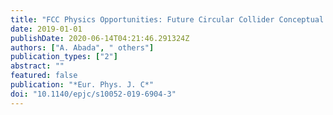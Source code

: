 ```yaml
---
title: "FCC Physics Opportunities: Future Circular Collider Conceptual Design Report Volume 1"
date: 2019-01-01
publishDate: 2020-06-14T04:21:46.291324Z
authors: ["A. Abada", " others"]
publication_types: ["2"]
abstract: ""
featured: false
publication: "*Eur. Phys. J. C*"
doi: "10.1140/epjc/s10052-019-6904-3"
---
```


